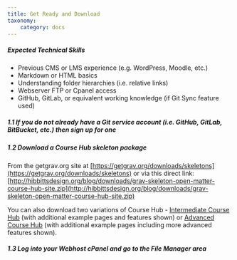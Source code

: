 ```yaml
---
title: Get Ready and Download
taxonomy:
    category: docs
---
```


##### Expected Technical Skills

* Previous CMS or LMS experience (e.g. WordPress, Moodle, etc.)
* Markdown or HTML basics
* Understanding folder hierarchies (i.e. relative links)
* Webserver FTP or Cpanel access
* GitHub, GitLab, or equivalent working knowledge (if Git Sync feature used)

##### 1.1 If you do not already have a Git service account (i.e. GitHub, GitLab, BitBucket, etc.) then sign up for one

##### 1.2 Download a Course Hub skeleton package

From the getgrav.org site at [https://getgrav.org/downloads/skeletons](https://getgrav.org/downloads/skeletons) or via this direct link: [http://hibbittsdesign.org/blog/downloads/grav-skeleton-open-matter-course-hub-site.zip](http://hibbittsdesign.org/blog/downloads/grav-skeleton-open-matter-course-hub-site.zip)

You can also download two variations of Course Hub - [Intermediate Course Hub](http://hibbittsdesign.org/blog/downloads/grav-skeleton-open-matter-course-hub-variation-intermediate-site.zip) (with additional example pages and features shown) or [Advanced Course Hub](http://hibbittsdesign.org/blog/downloads/grav-skeleton-open-matter-course-hub-variation-advanced-site.zip) (with additional example pages including more advanced features shown).

##### 1.3 Log into your Webhost cPanel and go to the File Manager area
